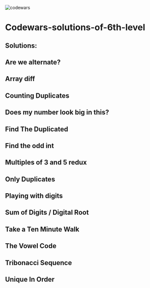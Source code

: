 ![codewars](https://user-images.githubusercontent.com/68942106/93658163-f4550780-f9ed-11ea-96b6-c7cf7910de62.png)


# Codewars-solutions-of-6th-level
## Solutions:

## Are we alternate?
## Array diff
## Counting Duplicates
## Does my number look big in this?
## Find The Duplicated
## Find the odd int
## Multiples of 3 and 5 redux
## Only Duplicates
## Playing with digits
## Sum of Digits / Digital Root
## Take a Ten Minute Walk
## The Vowel Code
## Tribonacci Sequence
## Unique In Order
